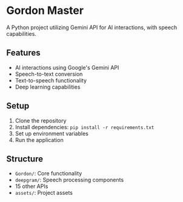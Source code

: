 # Gordon Master

A Python project utilizing Gemini API for AI interactions, with speech capabilities.

## Features

- AI interactions using Google's Gemini API
- Speech-to-text conversion
- Text-to-speech functionality
- Deep learning capabilities

## Setup

1. Clone the repository
2. Install dependencies: `pip install -r requirements.txt`
3. Set up environment variables
4. Run the application

## Structure

- `Gordon/`: Core functionality
- `deepgram/`: Speech processing components
- 15 other APIs
- `assets/`: Project assets

